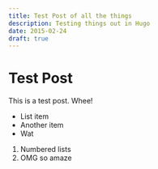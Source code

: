 ```yaml
---
title: Test Post of all the things
description: Testing things out in Hugo
date: 2015-02-24
draft: true
---
```


# Test Post

This is a test post. Whee!

- List item
- Another item
- Wat

1. Numbered lists
2. OMG so amaze
